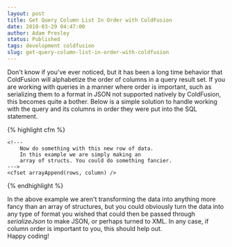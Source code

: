 ```yaml
---
layout: post
title: Get Query Column List In Order with ColdFusion
date: 2010-03-29 04:47:00
author: Adam Presley
status: Published
tags: development coldfusion
slug: get-query-column-list-in-order-with-coldfusion
---
```


Don't know if you've ever noticed, but it has been a long time behavior
that ColdFusion will alphabetize the order of columns in a query result
set. If you are working with queries in a manner where order is
important, such as serializing them to a format in JSON not supported
natively by ColdFusion, this becomes quite a bother. Below is a simple
solution to handle working with the query and its columns in order they
were put into the SQL statement.   

{% highlight cfm %}
<cfset metadata = qry.getMetaData() /> 
<cfset rowIndex = 0 /> 
<cfset index = 0 /> 
<cfset cols = [] />  

<!--- 
    Get an array of column names in ORDER they    
    were put into the SQL statement. 
---> 
<cfloop from="1" to="#metadata.getColumnCount()#" index="index">    
    <cfset cols[index] = metadata.getColumnName(index) /> 
</cfloop> 

<!---
    Now we can loop over the query in column order
---> 
<cfset rows = [] />  
<cfloop from="1" to="#qry.recordCount#" index="rowIndex">    
    <cfset column = {} />     
    <cfloop from="1" to="#arrayLen(cols)#" index="index">       
        <cfset column["#cols[index]#"] = qry["#cols[index]#"][rowIndex] />    
    </cfloop>     

    <!---
        Now do something with this new row of data.       
        In this example we are simply making an       
        array of structs. You could do something fancier. 
    --->    
    <cfset arrayAppend(rows, column) /> 
</cfloop>
{% endhighlight %}
  
In the above example we aren't transforming the data into anything more
fancy than an array of structures, but you could obviously turn the data
into any type of format you wished that could then be passed through
*serializeJson* to make JSON, or perhaps turned to XML. In any case,
if column order is important to you, this should help out.   
Happy coding!
